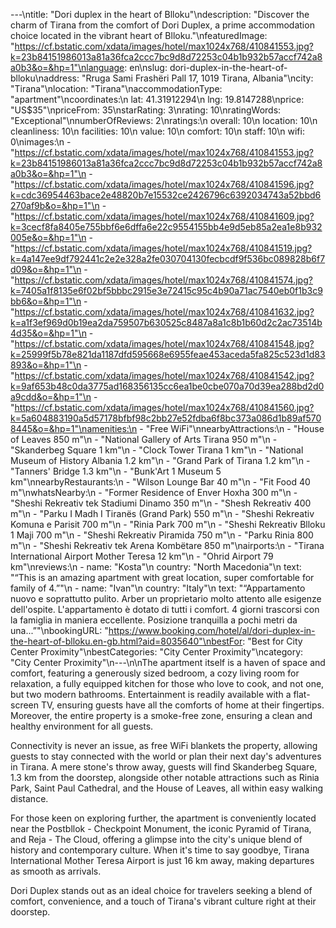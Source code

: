---\ntitle: "Dori duplex in the heart of Blloku"\ndescription: "Discover the charm of Tirana from the comfort of Dori Duplex, a prime accommodation choice located in the vibrant heart of Blloku."\nfeaturedImage: "https://cf.bstatic.com/xdata/images/hotel/max1024x768/410841553.jpg?k=23b84151986013a81a36fca2ccc7bc9d8d72253c04b1b932b57accf742a8a0b3&o=&hp=1"\nlanguage: en\nslug: dori-duplex-in-the-heart-of-blloku\naddress: "Rruga Sami Frashëri Pall 17, 1019 Tirana, Albania"\ncity: "Tirana"\nlocation: "Tirana"\naccommodationType: "apartment"\ncoordinates:\n  lat: 41.31912294\n  lng: 19.8147288\nprice: "US$35"\npriceFrom: 35\nstarRating: 3\nrating: 10\nratingWords: "Exceptional"\nnumberOfReviews: 2\nratings:\n  overall: 10\n  location: 10\n  cleanliness: 10\n  facilities: 10\n  value: 10\n  comfort: 10\n  staff: 10\n  wifi: 0\nimages:\n  - "https://cf.bstatic.com/xdata/images/hotel/max1024x768/410841553.jpg?k=23b84151986013a81a36fca2ccc7bc9d8d72253c04b1b932b57accf742a8a0b3&o=&hp=1"\n  - "https://cf.bstatic.com/xdata/images/hotel/max1024x768/410841596.jpg?k=cdc36954463bace2e48820b7e15532ce2426796c6392034743a52bbd6270af9b&o=&hp=1"\n  - "https://cf.bstatic.com/xdata/images/hotel/max1024x768/410841609.jpg?k=3cecf8fa8405e755bbf6e6dffa6e22c9554155bb4e9d5eb85a2ea1e8b932005e&o=&hp=1"\n  - "https://cf.bstatic.com/xdata/images/hotel/max1024x768/410841519.jpg?k=4a147ee9df792441c2e2e328a2fe030704130fecbcdf9f536bc089828b6f7d09&o=&hp=1"\n  - "https://cf.bstatic.com/xdata/images/hotel/max1024x768/410841574.jpg?k=7405a1f8135e6f02bf5bbbc2915e3e72415c95c4b90a71ac7540eb0f1b3c9bb6&o=&hp=1"\n  - "https://cf.bstatic.com/xdata/images/hotel/max1024x768/410841632.jpg?k=a1f3ef969d0b19ea2da759507b630525c8487a8a1c8b1b60d2c2ac73514b4d35&o=&hp=1"\n  - "https://cf.bstatic.com/xdata/images/hotel/max1024x768/410841548.jpg?k=25999f5b78e821da1187dfd595668e6955feae453aceda5fa825c523d1d83893&o=&hp=1"\n  - "https://cf.bstatic.com/xdata/images/hotel/max1024x768/410841542.jpg?k=9af653b48c0da3775ad168356135cc6ea1be0cbe070a70d39ea288bd2d0a9cdd&o=&hp=1"\n  - "https://cf.bstatic.com/xdata/images/hotel/max1024x768/410841560.jpg?k=5a604883190a5d57178bfbf98c2bb27e52fdba6f8bc373a086d1b89af5708445&o=&hp=1"\namenities:\n  - "Free WiFi"\nnearbyAttractions:\n  - "House of Leaves 850 m"\n  - "National Gallery of Arts Tirana 950 m"\n  - "Skanderbeg Square 1 km"\n  - "Clock Tower Tirana 1 km"\n  - "National Museum of History Albania 1.2 km"\n  - "Grand Park of Tirana 1.2 km"\n  - "Tanners' Bridge 1.3 km"\n  - "Bunk'Art 1 Museum 5 km"\nnearbyRestaurants:\n  - "Wilson Lounge Bar 40 m"\n  - "Fit Food 40 m"\nwhatsNearby:\n  - "Former Residence of Enver Hoxha 300 m"\n  - "Sheshi Rekreativ tek Stadiumi Dinamo 350 m"\n  - "Shesh Rekreativ 400 m"\n  - "Parku I Madh I Tiranës (Grand Park) 550 m"\n  - "Sheshi Rekreativ Komuna e Parisit 700 m"\n  - "Rinia Park 700 m"\n  - "Sheshi Rekreativ Blloku 1 Maji 700 m"\n  - "Sheshi Rekreativ Piramida 750 m"\n  - "Parku Rinia 800 m"\n  - "Sheshi Rekreativ tek Arena Kombëtare 850 m"\nairports:\n  - "Tirana International Airport Mother Teresa 12 km"\n  - "Ohrid Airport 79 km"\nreviews:\n  - name: "Kosta"\n    country: "North Macedonia"\n    text: "“This is an amazing apartment with great location, super comfortable for family of 4.”"\n  - name: "Ivan"\n    country: "Italy"\n    text: "“Appartamento nuovo e soprattutto pulito. Arber un proprietario molto attento alle esigenze dell'ospite. L'appartamento è dotato di tutti i comfort. 4 giorni trascorsi con la famiglia in maniera eccellente. Posizione tranquilla a pochi metri da una...”"\nbookingURL: "https://www.booking.com/hotel/al/dori-duplex-in-the-heart-of-blloku.en-gb.html?aid=8035640"\nbestFor: "Best for City Center Proximity"\nbestCategories: "City Center Proximity"\ncategory: "City Center Proximity"\n---\n\nThe apartment itself is a haven of space and comfort, featuring a generously sized bedroom, a cozy living room for relaxation, a fully equipped kitchen for those who love to cook, and not one, but two modern bathrooms. Entertainment is readily available with a flat-screen TV, ensuring guests have all the comforts of home at their fingertips. Moreover, the entire property is a smoke-free zone, ensuring a clean and healthy environment for all guests.

Connectivity is never an issue, as free WiFi blankets the property, allowing guests to stay connected with the world or plan their next day's adventures in Tirana. A mere stone's throw away, guests will find Skanderbeg Square, 1.3 km from the doorstep, alongside other notable attractions such as Rinia Park, Saint Paul Cathedral, and the House of Leaves, all within easy walking distance.

For those keen on exploring further, the apartment is conveniently located near the Postbllok - Checkpoint Monument, the iconic Pyramid of Tirana, and Reja - The Cloud, offering a glimpse into the city's unique blend of history and contemporary culture. When it's time to say goodbye, Tirana International Mother Teresa Airport is just 16 km away, making departures as smooth as arrivals.

Dori Duplex stands out as an ideal choice for travelers seeking a blend of comfort, convenience, and a touch of Tirana's vibrant culture right at their doorstep.